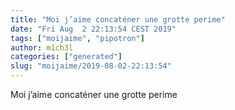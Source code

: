 ```yaml
---
title: "Moi j’aime concaténer une grotte perime"
date: "Fri Aug  2 22:13:54 CEST 2019"
tags: ["moijaime", "pipotron"]
author: m1ch3l
categories: ["generated"]
slug: "moijaime/2019-08-02-22:13:54"
---
```


Moi j’aime concaténer une grotte perime

